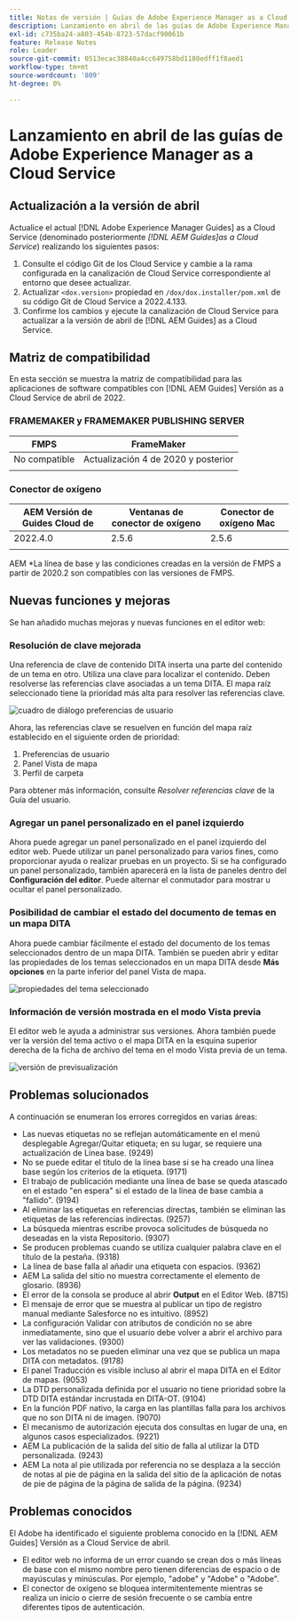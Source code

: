 ```yaml
---
title: Notas de versión | Guías de Adobe Experience Manager as a Cloud Service, versión de abril de 2022
description: Lanzamiento en abril de las guías de Adobe Experience Manager as a Cloud Service
exl-id: c735ba24-a803-454b-8723-57dacf90061b
feature: Release Notes
role: Leader
source-git-commit: 0513ecac38840a4cc649758bd1180edff1f8aed1
workflow-type: tm+mt
source-wordcount: '809'
ht-degree: 0%

---
```


# Lanzamiento en abril de las guías de Adobe Experience Manager as a Cloud Service

## Actualización a la versión de abril

Actualice el actual [!DNL Adobe Experience Manager Guides] as a Cloud Service (denominado posteriormente *[!DNL AEM Guides]as a Cloud Service*) realizando los siguientes pasos:
1. Consulte el código Git de los Cloud Service y cambie a la rama configurada en la canalización de Cloud Service correspondiente al entorno que desee actualizar.
1. Actualizar `<dox.version>` propiedad en `/dox/dox.installer/pom.xml` de su código Git de Cloud Service a 2022.4.133.
1. Confirme los cambios y ejecute la canalización de Cloud Service para actualizar a la versión de abril de [!DNL AEM Guides] as a Cloud Service.

## Matriz de compatibilidad

En esta sección se muestra la matriz de compatibilidad para las aplicaciones de software compatibles con [!DNL AEM Guides] Versión as a Cloud Service de abril de 2022.

### FRAMEMAKER y FRAMEMAKER PUBLISHING SERVER

| FMPS | FrameMaker |
| --- | --- |
| No compatible | Actualización 4 de 2020 y posterior |
| | |


### Conector de oxígeno

| AEM Versión de Guides Cloud de | Ventanas de conector de oxígeno | Conector de oxígeno Mac |
| --- | --- | --- |
| 2022.4.0 | 2.5.6 | 2.5.6 |
|  |  |  |

AEM *La línea de base y las condiciones creadas en la versión de FMPS a partir de 2020.2 son compatibles con las versiones de FMPS.

## Nuevas funciones y mejoras

Se han añadido muchas mejoras y nuevas funciones en el editor web:

### Resolución de clave mejorada

Una referencia de clave de contenido DITA inserta una parte del contenido de un tema en otro. Utiliza una clave para localizar el contenido. Deben resolverse las referencias clave asociadas a un tema DITA. El mapa raíz seleccionado tiene la prioridad más alta para resolver las referencias clave.

![cuadro de diálogo preferencias de usuario](assets/user-preferences.png)

Ahora, las referencias clave se resuelven en función del mapa raíz establecido en el siguiente orden de prioridad:

1. Preferencias de usuario
1. Panel Vista de mapa
1. Perfil de carpeta

Para obtener más información, consulte *Resolver referencias clave* de la Guía del usuario.

### Agregar un panel personalizado en el panel izquierdo

Ahora puede agregar un panel personalizado en el panel izquierdo del editor web. Puede utilizar un panel personalizado para varios fines, como proporcionar ayuda o realizar pruebas en un proyecto. Si se ha configurado un panel personalizado, también aparecerá en la lista de paneles dentro del **Configuración del editor**. Puede alternar el conmutador para mostrar u ocultar el panel personalizado.

### Posibilidad de cambiar el estado del documento de temas en un mapa DITA

Ahora puede cambiar fácilmente el estado del documento de los temas seleccionados dentro de un mapa DITA. También se pueden abrir y editar las propiedades de los temas seleccionados en un mapa DITA desde **Más opciones** en la parte inferior del panel Vista de mapa.

![propiedades del tema seleccionado](assets/map-view-properties.png)

### Información de versión mostrada en el modo Vista previa

El editor web le ayuda a administrar sus versiones. Ahora también puede ver la versión del tema activo o el mapa DITA en la esquina superior derecha de la ficha de archivo del tema en el modo Vista previa de un tema.

![versión de previsualización](assets/preview-version.png)

## Problemas solucionados

A continuación se enumeran los errores corregidos en varias áreas:

* Las nuevas etiquetas no se reflejan automáticamente en el menú desplegable Agregar/Quitar etiqueta; en su lugar, se requiere una actualización de Línea base. (9249)
* No se puede editar el título de la línea base si se ha creado una línea base según los criterios de la etiqueta. (9171)
* El trabajo de publicación mediante una línea de base se queda atascado en el estado &quot;en espera&quot; si el estado de la línea de base cambia a &quot;fallido&quot;. (9194)
* Al eliminar las etiquetas en referencias directas, también se eliminan las etiquetas de las referencias indirectas. (9257)
* La búsqueda mientras escribe provoca solicitudes de búsqueda no deseadas en la vista Repositorio. (9307)
* Se producen problemas cuando se utiliza cualquier palabra clave en el título de la pestaña. (9318)
* La línea de base falla al añadir una etiqueta con espacios. (9362)
* AEM La salida del sitio no muestra correctamente el elemento de glosario. (8936)
* El error de la consola se produce al abrir **Output** en el Editor Web. (8715)
* El mensaje de error que se muestra al publicar un tipo de registro manual mediante Salesforce no es intuitivo. (8952)
* La configuración Validar con atributos de condición no se abre inmediatamente, sino que el usuario debe volver a abrir el archivo para ver las validaciones. (9300)
* Los metadatos no se pueden eliminar una vez que se publica un mapa DITA con metadatos.  (9178)
* El panel Traducción es visible incluso al abrir el mapa DITA en el Editor de mapas. (9053)
* La DTD personalizada definida por el usuario no tiene prioridad sobre la DTD DITA estándar incrustada en DITA-OT. (9104)
* En la función PDF nativo, la carga en las plantillas falla para los archivos que no son DITA ni de imagen. (9070)
* El mecanismo de autorización ejecuta dos consultas en lugar de una, en algunos casos especializados. (9221)
* AEM La publicación de la salida del sitio de falla al utilizar la DTD personalizada. (9243)
* AEM La nota al pie utilizada por referencia no se desplaza a la sección de notas al pie de página en la salida del sitio de la aplicación de notas de pie de página de la página de salida de la página. (9234)

## Problemas conocidos

El Adobe ha identificado el siguiente problema conocido en la [!DNL AEM Guides] Versión as a Cloud Service de abril.

* El editor web no informa de un error cuando se crean dos o más líneas de base con el mismo nombre pero tienen diferencias de espacio o de mayúsculas y minúsculas. Por ejemplo, &quot;adobe&quot; y &quot;Adobe&quot; o &quot;Adobe&quot;.
* El conector de oxígeno se bloquea intermitentemente mientras se realiza un inicio o cierre de sesión frecuente o se cambia entre diferentes tipos de autenticación.
